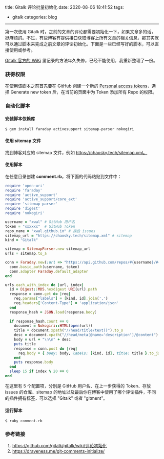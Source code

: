 title: Gitalk 评论批量初始化
date: 2020-08-06 18:41:52
tags:
- gitalk
categories: blog
---

第一次使用 Gitalk 时，之前的文章的评论都需要初始化一下，如果文章多的话，挺麻烦的。不过，有些博客有提供接口获取博客上所有文章的相关信息，那其实就可以通过脚本来完成之前文章的评论初始化。下面是一些已经写好的脚本，可以直接使用或参考。

[Gitalk 官方的 WiKi](https://github.com/gitalk/gitalk/wiki/评论初始化) 里记录的方法年久失修，已经不能使用，我重新整理了一份。

### 获得权限

在使用该脚本之前首先要在 GitHub 创建一个新的 [Personal access tokens](https://github.com/settings/tokens)，选择 Generate new token 后，在当前的页面中为 Token 添加所有 Repo 的权限。

### 自动化脚本

#### 安装脚本依赖库

```shell
$ gem install faraday activesupport sitemap-parser nokogiri
```

#### 使用 sitemap 文件

找到博客对应的 sitemap 文件，例如 https://chaosky.tech/sitemap.xml。

#### 使用脚本

在任意目录创建 **comment.rb**，将下面的代码粘贴到文件中：

```ruby
require 'open-uri'
require 'faraday'
require 'active_support'
require 'active_support/core_ext'
require 'sitemap-parser'
require 'digest'
require 'nokogiri'

username = "xwal" # GitHub 用户名
token = "xxxxxx"  # GitHub Token
repo_name = "xwal.github.io" # 存放 issues
sitemap_url = "https://chaosky.tech/sitemap.xml" # sitemap
kind = "Gitalk"

sitemap = SitemapParser.new sitemap_url
urls = sitemap.to_a

conn = Faraday.new(:url => "https://api.github.com/repos/#{username}/#{repo_name}/issues") do |conn|
  conn.basic_auth(username, token)
  conn.adapter Faraday.default_adapter
end

urls.each_with_index do |url, index|
  id = Digest::MD5.hexdigest URI(url).path
  response = conn.get do |req|
    req.params["labels"] = [kind, id].join(',')
    req.headers['Content-Type'] = 'application/json'
  end
  response_hash = JSON.load(response.body)
  
  if response_hash.count == 0
    document = Nokogiri::HTML(open(url))
    title = document.xpath("//head/title/text()").to_s
    desc = document.xpath("//head/meta[@name='description']/@content").to_s
    body = url + "\n\n" + desc
    puts title
    response = conn.post do |req|
      req.body = { body: body, labels: [kind, id], title: title }.to_json
    end
    puts response.body
  end
  sleep 15 if index % 20 == 0
end
```

在这里有 5 个配置项，分别是 GitHub 用户名、在上一步获得的 Token、存放 issues 的仓库、sitemap 的地址以及最后你在博客中使用了哪个评论插件，不同的插件拥有标签，可以选择 "Gitalk" 或者 "gitment"。

#### 运行脚本

```shell
$ ruby comment.rb
```

### 参考链接

1. <https://github.com/gitalk/gitalk/wiki/评论初始化>
2. <https://draveness.me/git-comments-initialize/>